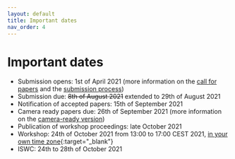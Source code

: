 ```yaml
---
layout: default
title: Important dates
nav_order: 4
---
```


# Important dates
* Submission opens: 1st of April 2021 (more information on the [call for papers](./cfp) and the [submission process](./submission))
* Submission due: ~~8th of August 2021~~ extended to 29th of August 2021
* Notification of accepted papers: 15th of September 2021
* Camera ready papers due: 26th of September 2021 (more information on the [camera-ready version](./camera))
* Publication of workshop proceedings: late October 2021
* Workshop: 24th of October 2021 from 13:00 to 17:00 CEST 2021, [in your own time zone](https://www.timeanddate.com/worldclock/fixedtime.html?msg=DaMaLOS&iso=20211024T13&p1=311&ah=4){:target="_blank"}
* ISWC: 24th to 28th of October 2021